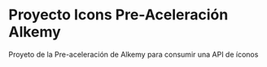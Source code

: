 # Proyecto Icons Pre-Aceleración Alkemy
Proyeto de la Pre-aceleración de Alkemy para consumir una API de íconos
